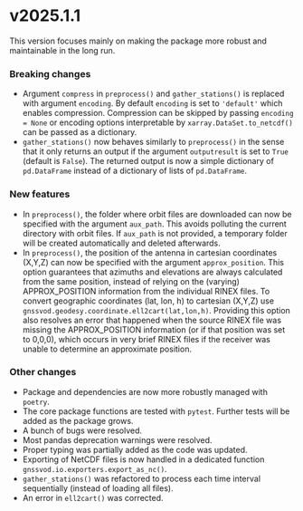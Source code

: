 # v2025.1.1
This version focuses mainly on making the package more robust and maintainable in the long run.
### Breaking changes
- Argument `compress` in `preprocess()` and `gather_stations()` is replaced with argument `encoding`. By default `encoding` is set to `'default'` which enables compression. Compression can be skipped by passing `encoding = None` or encoding options interpretable by `xarray.DataSet.to_netcdf()` can be passed as a dictionary.
- `gather_stations()` now behaves similarly to `preprocess()` in the sense that it only returns an output if the argument `outputresult` is set to `True` (default is `False`). The returned output is now a simple dictionary of `pd.DataFrame` instead of a dictionary of lists of `pd.DataFrame`.
### New features
- In `preprocess()`, the folder where orbit files are downloaded can now be specified with the argument `aux_path`. This avoids polluting the current directory with orbit files. If `aux_path` is not provided, a temporary folder will be created automatically and deleted afterwards.
- In `preprocess()`, the position of the antenna in cartesian coordinates (X,Y,Z) can now be specified with the argument `approx_position`. This option guarantees that azimuths and elevations are always calculated from the same position, instead of relying on the (varying) APPROX_POSITION information from the individual RINEX files. To convert geographic coordinates (lat, lon, h) to cartesian (X,Y,Z) use `gnssvod.geodesy.coordinate.ell2cart(lat,lon,h)`. Providing this option also resolves an error that happened when the source RINEX file was missing the APPROX_POSITION information (or if that position was set to 0,0,0), which occurs in very brief RINEX files if the receiver was unable to determine an approximate position.
### Other changes
- Package and dependencies are now more robustly managed with `poetry`.
- The core package functions are tested with `pytest`. Further tests will be added as the package grows.
- A bunch of bugs were resolved.
- Most pandas deprecation warnings were resolved.
- Proper typing was partially added as the code was updated. 
- Exporting of NetCDF files is now handled in a dedicated function `gnssvod.io.exporters.export_as_nc()`.
- `gather_stations()` was refactored to process each time interval sequentially (instead of loading all files).
- An error in `ell2cart()` was corrected.